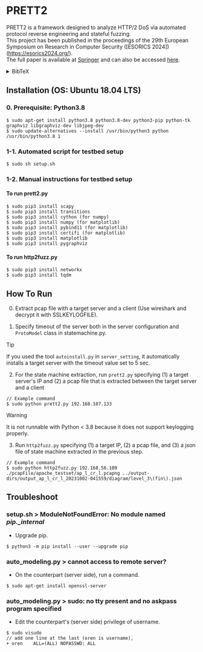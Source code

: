 PRETT2
=============
PRETT2 is a framework designed to analyze HTTP/2 DoS via automated protocol reverse engineering and stateful fuzzing.  
This project has been published in the proceedings of the 29th European Symposium on Research in Computer Security ([ESORICS 2024])(https://esorics2024.org/).  
The full paper is available at [Springer](https://link.springer.com/chapter/10.1007/978-3-031-70890-9_1) and can also be accessed [here](/PRETT2_ESORICS_paper.pdf).

<details>
  <summary>BibTeX</summary>

```bibtex
@InProceedings{10.1007/978-3-031-70890-9_1,
author="Lee, Choongin
and Jafarov, Isa
and Dietrich, Sven
and Lee, Heejo",
editor="Garcia-Alfaro, Joaquin
and Kozik, Rafa{\l}
and Chora{\'{s}}, Micha{\l}
and Katsikas, Sokratis",
title="PRETT2: Discovering HTTP/2 DoS Vulnerabilities via Protocol Reverse Engineering",
booktitle="Computer Security -- ESORICS 2024",
year="2024",
publisher="Springer Nature Switzerland",
address="Cham",
pages="3--23",
abstract="",
isbn="978-3-031-70890-9"
}
```
</details> 


## Installation (OS: Ubuntu 18.04 LTS)
### 0. Prerequisite: Python3.8
```
$ sudo apt-get install python3.8 python3.8-dev python3-pip python-tk graphviz libgraphviz-dev libjpeg-dev
$ sudo update-alternatives --install /usr/bin/python3 python /usr/bin/python3.8 1
```

### 1-1. Automated script for testbed setup
```
$ sudo sh setup.sh
```
  
### 1-2. Manual instructions for testbed setup
#### To run prett2.py
```
$ sudo pip3 install scapy 
$ sudo pip3 install transitions
$ sudo pip3 install cython (for numpy) 
$ sudo pip3 install numpy (for matplotlib) 
$ sudo pip3 install pybind11 (for matplotlib)
$ sudo pip3 install certifi (for matplotlib)
$ sudo pip3 install matplotlib 
$ sudo pip3 install pygraphviz
```

#### To run http2fuzz.py
```
$ sudo pip3 install networkx
$ sudo pip3 install tqdm
```  

## How To Run
0. Extract pcap file with a target server and a client (Use wireshark and decrypt it with SSLKEYLOGFILE).

1. Specify timeout of the server both in the server configuration and `ProtoModel` class in statemachine.py.

> [!TIP]
> If you used the tool `autoinstall.py` in `server_setting`, it automatically installs a target server with the timeout value set to 5 sec.

2. For the state machine extraction, run `prett2.py` specifying (1) a target server's IP and (2) a pcap file that is extracted between the target server and a client 
```
// Example command
$ sudo python prett2.py 192.168.107.133
```
> [!WARNING]
> It is not runnable with Python < 3.8 because it does not support keylogging properly.

3. Run `http2fuzz.py` specifying (1) a target IP, (2) a pcap file, and (3) a json file of state machine extracted in the previous step.  
```
// Example command
$ sudo python http2fuzz.py 192.168.56.109 ./pcapFile/apache_testset/ap_l_cr_l.pcapng ../output-dirs/output_ap_l_cr_l_20231002-041559/diagram/level_3\(fin\).json
```

## Troubleshoot
### setup.sh > ModuleNotFoundError: No module named *pip._internal*
- Upgrade pip.
```
$ python3 -m pip install --user --upgrade pip
```

### auto_modeling.py > cannot access to remote server?
- On the counterpart (server side), run a command.
```
$ sudo apt-get install openssl-server
```

### auto_modeling.py > sudo: no tty present and no askpass program specified
- Edit the counterpart's (server side) privilege of username.
```
$ sudo visudo
// add one line at the last (oren is username),
+ oren    ALL=(ALL) NOPASSWD: ALL
```
